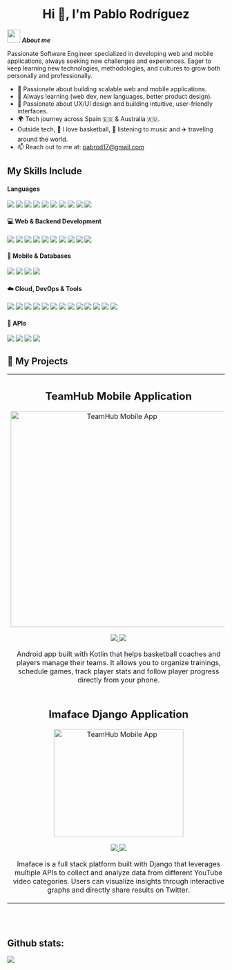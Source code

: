 <h1 align="center"><b>Hi 👋, I'm Pablo Rodríguez</b></h1>
<!--  -->






<img src="https://media.giphy.com/media/ObNTw8Uzwy6KQ/giphy.gif" width="30px">&nbsp;***About me***

Passionate Software Engineer specialized in developing web and mobile applications, always seeking new challenges and experiences. Eager to keep learning new technologies, methodologies, and cultures to grow both personally and professionally.

- 🚀 Passionate about building scalable web and mobile applications.
- 🌱 Always learning (web dev, new languages, better product design).
- 🎨 Passionate about UX/UI design and building intuitive, user-friendly interfaces.
- 🌍 Tech journey across Spain 🇪🇸 & Australia 🇦🇺.
- Outside tech, 🏀 I love basketball, 🎵 listening to music and ✈️ traveling around the world. 
- 📫 Reach out to me at: <a href="pabrod17@gmail.com">pabrod17@gmail.com</a>


## My Skills Include

<h4> Languages </h4>
<span> 
  <img src="https://img.shields.io/badge/Java-ED8B00?style=for-the-badge&logo=java&logoColor=white">
  <img src="https://img.shields.io/badge/python-3670A0?style=for-the-badge&logo=python&logoColor=ffdd54">
  <img src="https://img.shields.io/badge/kotlin-%237F52FF.svg?style=for-the-badge&logo=kotlin&logoColor=white">
  <img src="https://img.shields.io/badge/typescript-%23007ACC.svg?style=for-the-badge&logo=typescript&logoColor=white">
  <img src="https://img.shields.io/badge/javascript-%23323330.svg?style=for-the-badge&logo=javascript&logoColor=%23F7DF1E">
  
  <img src="https://img.shields.io/badge/HTML5-E34F26?style=for-the-badge&logo=html5&logoColor=white">
  <img src="https://img.shields.io/badge/CSS3-1572B6?style=for-the-badge&logo=css3&logoColor=white">
  <img src="https://img.shields.io/badge/kotlin-%237F52FF.svg?style=for-the-badge&logo=kotlin&logoColor=white">
  <img src="https://img.shields.io/badge/Erlang-white.svg?style=for-the-badge&logo=erlang&logoColor=a90533">
  
  <img src="https://img.shields.io/badge/latex-%23008080.svg?style=for-the-badge&logo=latex&logoColor=white">
</span>


<h4>💻 Web & Backend Development</h4> 
<span> <img src="https://img.shields.io/badge/React-20232A?style=for-the-badge&logo=react&logoColor=61DAFB"> <img src="https://img.shields.io/badge/angular-%23DD0031.svg?style=for-the-badge&logo=angular&logoColor=white"> <img src="https://img.shields.io/badge/Astro-BC52EE?style=for-the-badge&logo=astro&logoColor=white">  <img src="https://img.shields.io/badge/SpringBoot-6DB33F?style=for-the-badge&logo=springboot&logoColor=white"> <img src="https://img.shields.io/badge/Django-092E20?style=for-the-badge&logo=django&logoColor=white"> <img src="https://img.shields.io/badge/JUnit-25A162?style=for-the-badge&logo=junit5&logoColor=white"> <img src="https://img.shields.io/badge/Hibernate-59666C?style=for-the-badge&logo=hibernate&logoColor=yellow"> <img src="https://img.shields.io/badge/OAuth2-000000?style=for-the-badge&logo=openid&logoColor=white"> <img src="https://img.shields.io/badge/JWT-000000?style=for-the-badge&logo=jsonwebtokens&logoColor=white">
<img src="https://img.shields.io/badge/REST%20API-005571?style=for-the-badge&logo=fastapi&logoColor=white">
</span> 


<h4>📱 Mobile & Databases</h4>
<span>
  <img src="https://img.shields.io/badge/Kotlin-7F52FF?style=for-the-badge&logo=kotlin&logoColor=white">
  <img src="https://img.shields.io/badge/Android%20Studio-346ac1?style=for-the-badge&logo=android-studio&logoColor=white">
  <img src="https://img.shields.io/badge/MySQL-00000F?style=for-the-badge&logo=mysql&logoColor=white">
  <img src="https://img.shields.io/badge/PostgreSQL-316192?style=for-the-badge&logo=postgresql&logoColor=white">
</span>  

<h4>☁️ Cloud, DevOps & Tools</h4>
<span>
  <img src="https://img.shields.io/badge/AWS-%23FF9900.svg?style=for-the-badge&logo=amazon-aws&logoColor=white">
  <img src="https://img.shields.io/badge/Azure-%230072C6.svg?style=for-the-badge&logo=microsoftazure&logoColor=white">
  <img src="https://img.shields.io/badge/Docker-%230db7ed.svg?style=for-the-badge&logo=docker&logoColor=white">
  <img src="https://img.shields.io/badge/Vercel-%23000000.svg?style=for-the-badge&logo=vercel&logoColor=white">
  <img src="https://img.shields.io/badge/Apache%20Maven-C71A36.svg?style=for-the-badge&logo=apachemaven&logoColor=white">
  <img src="https://img.shields.io/badge/Gradle-02303A.svg?style=for-the-badge&logo=Gradle&logoColor=white">
  <img src="https://img.shields.io/badge/Git-F05032?style=for-the-badge&logo=git&logoColor=white">
  <img src="https://img.shields.io/badge/IntelliJIDEA-000000.svg?style=for-the-badge&logo=intellij-idea&logoColor=white">
  <img src="https://img.shields.io/badge/Visual%20Studio%20Code-0078d7.svg?style=for-the-badge&logo=visual-studio-code&logoColor=white">
  <img src="https://img.shields.io/badge/Eclipse-FE7A16.svg?style=for-the-badge&logo=Eclipse&logoColor=white">
  <img src="https://img.shields.io/badge/VirtualBox-183A61?style=for-the-badge&logo=virtualbox&logoColor=white">
  <img src="https://img.shields.io/badge/PacketTracer-1BA0D7?style=for-the-badge&logo=cisco&logoColor=white">
  <img src="https://img.shields.io/badge/Notion-%23000000.svg?style=for-the-badge&logo=notion&logoColor=white">
</span>  

<h4>🔗 APIs</h4>
<span>
  <img src="https://img.shields.io/badge/Spotify-1DB954?style=for-the-badge&logo=spotify&logoColor=white">
  <img src="https://img.shields.io/badge/YouTube-FF0000?style=for-the-badge&logo=youtube&logoColor=white">
  <img src="https://img.shields.io/badge/Twitter-1DA1F2?style=for-the-badge&logo=twitter&logoColor=white">
  <img src="https://img.shields.io/badge/Microsoft%20Graph-6264A7?style=for-the-badge&logo=microsoft&logoColor=white">
</span>  

<br>

## 🚀 My Projects  

<table>
<tr>
<td width="50%">
<h2 align="center">TeamHub Mobile Application</h2>
<div align="center">
<a href="https://github.com/pabrod17/tfm" target="_blank"><img src="https://github.com/user-attachments/assets/ab8f72ad-abd7-4ed1-9c53-f870e5ecb4d9" width="500" alt="TeamHub Mobile App"></a>
<p>
<a href="https://github.com/pabrod17/tfm" target="_blank">
          <img src="https://img.shields.io/badge/🔗 Código-181717?style=for-the-badge&logo=github&logoColor=white" />
</a>
<a href="https://youtu.be/vJapzH_46a8" target="_blank">
  <img src="https://img.shields.io/badge/📲 App Móvil-2C2C2C?style=for-the-badge&logoColor=white" />
</a>
</p>
<p>Android app built with Kotlin that helps basketball coaches and players manage their teams. It allows you to organize trainings, schedule games, track player stats and follow player progress directly from your phone.</p>
</div>
                                                                                      
</td>

<td width="50%">
<h2 align="center">TeamHub Web Application</h2>
<div align="center">                                       
<a href="https://github.com/pabrod17/tfm" target="_blank"><img src="https://github.com/user-attachments/assets/189ff8d1-f410-464b-a5c6-731d0d413a81" width="500" alt="TeamHub Web Application"></a>
<br>
<p>
<a href="https://github.com/pabrod17/tfm" target="_blank">
          <img src="https://img.shields.io/badge/🔗 Código-181717?style=for-the-badge&logo=github&logoColor=white" />
</a>
<a href="https://youtu.be/hhhSMXi0R3E" target="_blank">
  <img src="https://img.shields.io/badge/🌐 Website-2C2C2C?style=for-the-badge&logoColor=white" />
</a>
</p>
</p>Web platform developed with React and Spring Boot to simplify basketball team management. Coaches can plan seasons, manage rosters, create events, and analyze team performance through a clean and intuitive interface.</p>
</div>
</td>                                                                                  


<tr>
<td width="50%">
<h2 align="center">Imaface Django Application </h2>
<div align="center">
<a href="https://github.com/pabrod17/tfm" target="_blank"><img src="https://github.com/user-attachments/assets/65490118-6c4d-4ed8-bd6d-4f648bcc6a3d" width="300" height="250" alt="TeamHub Mobile App"></a>
<p>
<a href="https://github.com/pabrod17/tfm" target="_blank">
          <img src="https://img.shields.io/badge/🔗 Código-181717?style=for-the-badge&logo=github&logoColor=white" />
</a>
<a href="https://youtu.be/vJapzH_46a8" target="_blank">
  <img src="https://img.shields.io/badge/📲 App Móvil-2C2C2C?style=for-the-badge&logoColor=white" />
</a>
</p>
<p>Imaface is a full stack platform built with Django that leverages multiple APIs to collect and analyze data from different YouTube video categories. Users can visualize insights through interactive graphs and directly share results on Twitter.</p>
</div>
                                                                                      
</td>


<td width="50%">
<h2 align="center">TeamHub Web Application</h2>
<div align="center">                                       
<a href="https://github.com/pabrod17/tfm" target="_blank"><img src="https://github.com/anton-gendra/plant-planner/assets/78569753/18fe0fa8-d716-433a-bed1-34d29fe6246f" width="300" height="250" alt="TeamHub Web Application"></a>
<br>
<p>
<a href="https://github.com/pabrod17/tfm" target="_blank">
          <img src="https://img.shields.io/badge/🔗 Código-181717?style=for-the-badge&logo=github&logoColor=white" />
</a>
<a href="https://youtu.be/hhhSMXi0R3E" target="_blank">
  <img src="https://img.shields.io/badge/🌐 Website-2C2C2C?style=for-the-badge&logoColor=white" />
</a>
</p>
</p>Web platform developed with React and Spring Boot to simplify basketball team management. Coaches can plan seasons, manage rosters, create events, and analyze team performance through a clean and intuitive interface.</p>
</div>
</td>    


  
</table>                                                                                 
</div>
<br>                                                                                  
</div>
<br>



<h2>Github stats:</h2> 

[![](https://github-readme-streak-stats.herokuapp.com/?user=pabrod17&theme=material-palenight)](https://github.com/pabrod17)
</div>
